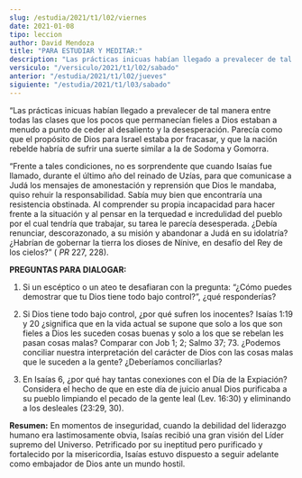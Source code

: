 ```yaml
---
slug: /estudia/2021/t1/l02/viernes
date: 2021-01-08
tipo: leccion
author: David Mendoza
title: "PARA ESTUDIAR Y MEDITAR:"
description: "Las prácticas inicuas habían llegado a prevalecer de tal manera entre todas las clases que los pocos que permanecían fieles a Dios estaban a menudo a punto de ceder al desaliento y la desesperación"
versiculo: "/versiculo/2021/t1/l02/sabado"
anterior: "/estudia/2021/t1/l02/jueves"
siguiente: "/estudia/2021/t1/l03/sabado"
---
```


“Las prácticas inicuas habían llegado a prevalecer de
tal manera entre todas las clases que los pocos que permanecían
fieles a Dios estaban a menudo a punto de ceder al desaliento y la
desesperación. Parecía como que el propósito de Dios
para Israel estaba por fracasar, y que la nación rebelde
habría de sufrir una suerte similar a la de Sodoma y Gomorra.


“Frente a tales condiciones, no es sorprendente que cuando
Isaías fue llamado, durante el último año del reinado
de Uzías, para que comunicase a Judá los mensajes de
amonestación y reprensión que Dios le mandaba, quiso rehuir
la responsabilidad. Sabía muy bien que encontraría una
resistencia obstinada. Al comprender su propia incapacidad para hacer
frente a la situación y al pensar en la terquedad e incredulidad
del pueblo por el cual tendría que trabajar, su tarea le
parecía desesperada. ¿Debía renunciar, descorazonado, a
su misión y abandonar a Judá en su idolatría?
¿Habrían de gobernar la tierra los dioses de Nínive, en
desafío del Rey de los cielos?” ( _PR_
227, 228).


**PREGUNTAS PARA DIALOGAR:**

1.  Si un escéptico o un ateo te desafiaran con la pregunta:
     “¿Cómo puedes demostrar que tu Dios tiene todo bajo
     control?”, ¿qué responderías?

2.  Si Dios tiene todo bajo control, ¿por qué sufren los
     inocentes? Isaías 1:19 y 20 ¿significa que en la vida
     actual se supone que solo a los que son fieles a Dios les suceden
     cosas buenas y solo a los que se rebelan les pasan cosas malas?
     Comparar con Job 1; 2; Salmo 37; 73. ¿Podemos conciliar nuestra
     interpretación del carácter de Dios con las cosas malas
     que le suceden a la gente? ¿Deberíamos conciliarlas?

3.  En Isaías 6, ¿por qué hay tantas conexiones con el
     Día de la Expiación? Considera el hecho de que en este
     día de juicio anual Dios purificaba a su pueblo limpiando el
     pecado de la gente leal (Lev. 16:30) y eliminando a los desleales
     (23:29, 30).


**Resumen:** En momentos de inseguridad, cuando la debilidad del
liderazgo humano era lastimosamente obvia, Isaías recibió
una gran visión del Líder supremo del Universo. Petrificado
por su ineptitud pero purificado y fortalecido por la misericordia,
Isaías estuvo dispuesto a seguir adelante como embajador de Dios
ante un mundo hostil.
